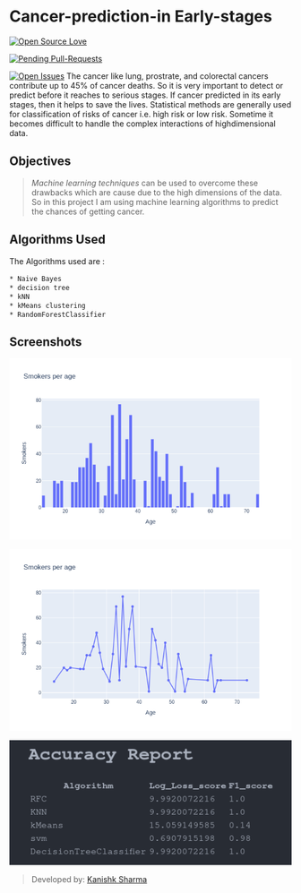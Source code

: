 # Cancer-prediction-in Early-stages
[![Open Source Love](https://badges.frapsoft.com/os/v3/open-source.svg?v=102)](https://github.com/ellerbrock/open-source-badge/)  

[![Pending Pull-Requests](http://githubbadges.herokuapp.com/boennemann/badges/pulls.svg?style=flat)](https://github.com/boennemann/badges/pulls)

[![Open Issues](http://githubbadges.herokuapp.com/boennemann/badges/issues.svg?style=flat)](https://github.com/boennemann/badges/issues)
The cancer like lung, prostrate, and colorectal cancers contribute up to 45% of cancer deaths. So it is very important to detect or predict before it reaches to serious stages. If cancer predicted in its early stages, then it helps to save the lives. Statistical methods are generally used for classification of risks of cancer i.e. high risk or low risk. Sometime it becomes difficult to handle the complex interactions of highdimensional data.

## Objectives

> *Machine learning techniques* can be used to overcome these drawbacks which are cause due to the high dimensions of the data. So in this project I am using machine learning algorithms to predict the chances of getting cancer.

## Algorithms Used

The Algorithms used are : 

	* Naive Bayes
	* decision tree
	* kNN
	* kMeans clustering
	* RandomForestClassifier

## Screenshots

![Screenshot 1](/screenshots/ss1.png)

![Screenshot 2](/screenshots/ss2.png)

![Screenshot 3](/screenshots/ss3.png)

> Developed by: [Kanishk Sharma]('github.com/kanishksh4rma')
